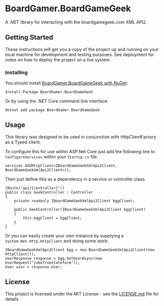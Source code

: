# BoardGamer.BoardGameGeek

A .NET library for interacting with the boardgamegeek.com XML API2.

## Getting Started

These instructions will get you a copy of the project up and running on your local machine for development and testing purposes. See deployment for notes on how to deploy the project on a live system.

### Installing 

You should install [BoardGamer.BoardGameGeek with NuGet](https://www.nuget.org/packages/BoardGamer.BoardGameGeek/):

```
Install-Package BoardGamer.BoardGameGeek
```

Or by using the .NET Core command line interface:

```
dotnet add package BoardGamer.BoardGameGeek
```

## Usage

This library was designed to be used in conjunction with HttpClientFactory as a Typed client.

To configure this for use within ASP.Net Core just add the following line to `ConfigureServices` within your `Startup.cs` file:

```
services.AddHttpClient<IBoardGameGeekXmlApi2Client, BoardGameGeekXmlApi2Client>();
```

Then just define this as a dependency in a service or controller class.

```
[Route("api/[controller]")]
public class GeekController : Controller
{
	private readonly IBoardGameGeekXmlApi2Client bggClient;

	public GeekController(IBoardGameGeekXmlApi2Client bggClient) 
	{
		this.bggClient = bggClient;
	}
}
```

Or you can easily create your own instance by supplying a `System.Net.Http.HttpClient` and doing some work:

```
IBoardGameGeekXmlApi2Client bgg = new BoardGameGeekXmlApi2Client(new HttpClient());
UserResponse response = bgg.GetUserAsync(new UserRequest("jakefromstatefarm"));
User user = response.User;
```

## License

This project is licensed under the MIT License - see the [LICENSE.md](LICENSE.md) file for details